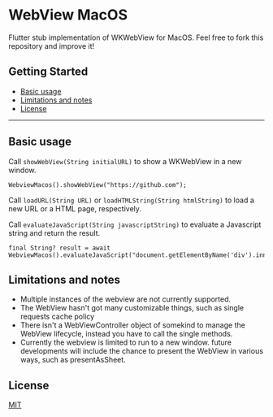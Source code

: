 # WebView MacOS

Flutter stub implementation of WKWebView for MacOS.
Feel free to fork this repository and improve it!

## Getting Started

- [Basic usage](#basic-usage)
- [Limitations and notes](#limitations-and-notes)
- [License](#license)

---

## Basic usage

Call ```showWebView(String initialURL)``` to show a WKWebView in a new window.

```
WebviewMacos().showWebView("https://github.com");
```

Call ```loadURL(String URL)``` or ```loadHTMLString(String htmlString)``` to load a new URL or a HTML page, respectively.

Call ```evaluateJavaScript(String javascriptString)``` to evaluate a Javascript string and return the result.
```
final String? result = await WebviewMacos().evaluateJavaScript("document.getElementByName('div').innerHTML");
```


## Limitations and notes

- Multiple instances of the webview are not currently supported.
- The WebView hasn't got many customizable things, such as single requests cache policy
- There isn't a WebViewController object of somekind to manage the WebView lifecycle, instead you have to call the single methods.
- Currently the webview is limited to run to a new window. future developments will include the chance to present the WebView in various ways, such as presentAsSheet.

## License

[MIT](https://github.com/riccardo-lomazzi/webview_macos/blob/main/LICENSE)


